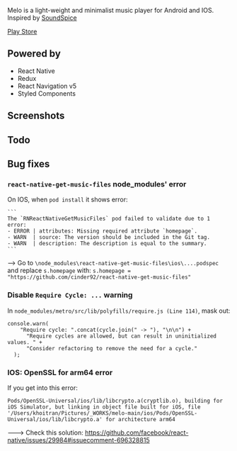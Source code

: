 

Melo is a light-weight and minimalist music player for Android and IOS. Inspired by [SoundSpice](https://github.com/farshed/SoundSpice-mobile)

[Play Store](https://play.google.com/store/apps/details?id=com.Melo)

## Powered by

-  React Native
-  Redux
-  React Navigation v5
-  Styled Components

## Screenshots


## Todo


## Bug fixes

### `react-native-get-music-files` node_modules' error 

On IOS, when `pod install` it shows error:

    ```
    The `RNReactNativeGetMusicFiles` pod failed to validate due to 1 error:
    - ERROR | attributes: Missing required attribute `homepage`.
    - WARN  | source: The version should be included in the Git tag.
    - WARN  | description: The description is equal to the summary.
    ```
--> Go to `\node_modules\react-native-get-music-files\ios\....podspec` and replace `s.homepage` with:
    `s.homepage = "https://github.com/cinder92/react-native-get-music-files"`

### Disable `Require Cycle: ...` warning

In `node_modules/metro/src/lib/polyfills/require.js (Line 114)`, mask out:

```
console.warn(
    "Require cycle: ".concat(cycle.join(" -> "), "\n\n") +
      "Require cycles are allowed, but can result in uninitialized values. " +
      "Consider refactoring to remove the need for a cycle."
  );
```


### IOS: OpenSSL for arm64 error

If you get into this error:

```
Pods/OpenSSL-Universal/ios/lib/libcrypto.a(cryptlib.o), building for iOS Simulator, but linking in object file built for iOS, file '/Users/khoitran/Pictures/_WORKS/melo-main/ios/Pods/OpenSSL-Universal/ios/lib/libcrypto.a' for architecture arm64
```
---> Check this solution:
https://github.com/facebook/react-native/issues/29984#issuecomment-696328815
